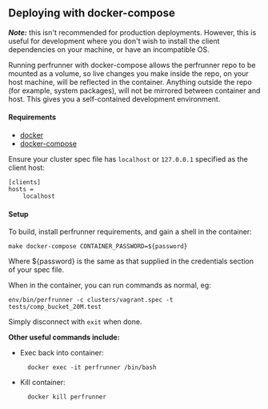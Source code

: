 Deploying with docker-compose 
---
    
**_Note:_** this isn't recommended for production deployments. However, this is useful for development where you don't wish to install the client dependencies on your machine, or have an incompatible OS.

Running perfrunner with docker-compose allows the perfrunner repo to be mounted as a volume, so live changes you make inside the repo, on your host machine, will be reflected in the container. 
Anything outside the repo (for example, system packages), will not be mirrored between container and host. This gives you a self-contained development environment.

#### Requirements ####

* [docker](https://docs.docker.com/install/)
* [docker-compose](https://docs.docker.com/compose/install/)

Ensure your cluster spec file has `localhost` or `127.0.0.1` specified as the client host:

    [clients]
    hosts =
        localhost
        
#### Setup #### 

To build, install perfrunner requirements, and gain a shell in the container:
    
    make docker-compose CONTAINER_PASSWORD=${password}
    
Where ${password} is the same as that supplied in the credentials section of your spec file.

When in the container, you can run commands as normal, eg:

    env/bin/perfrunner -c clusters/vagrant.spec -t tests/comp_bucket_20M.test

Simply disconnect with `exit` when done.


**Other useful commands include:**

* Exec back into container:
        
        docker exec -it perfrunner /bin/bash
        
* Kill container:
        
        docker kill perfrunner